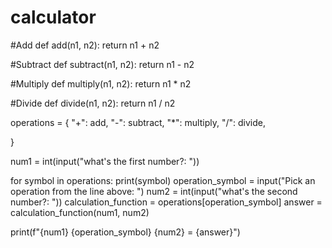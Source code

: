 # calculator


#Add
def add(n1, n2):
  return n1 + n2

#Subtract 
def subtract(n1, n2):
  return n1 - n2


#Multiply
def multiply(n1, n2):
  return n1 * n2

#Divide
def divide(n1, n2):
  return n1 / n2

operations = {
  "+": add,
  "-": subtract,
  "*": multiply,
  "/": divide,
 
}

num1 = int(input("what's the first number?: "))

for symbol in operations:
  print(symbol)
operation_symbol = input("Pick an operation from the line above: ")
num2 = int(input("what's the second number?: "))
calculation_function = operations[operation_symbol]
answer = calculation_function(num1, num2)

print(f"{num1} {operation_symbol} {num2} = {answer}") 
